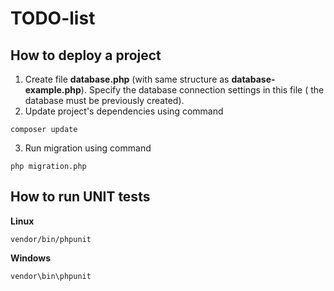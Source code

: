# TODO-list
 
## How to deploy a project

1. Create file **database.php** (with same structure as **database-example.php**). Specify the database connection settings in this file (
the database must be previously created).
2. Update project's dependencies using command 
```
composer update
```
3. Run migration using command
```
php migration.php
```
## How to run UNIT tests

**Linux**

```
vendor/bin/phpunit
```

**Windows**
```
vendor\bin\phpunit
```